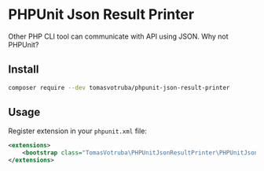 # PHPUnit Json Result Printer

Other PHP CLI tool can communicate with API using JSON. Why not PHPUnit?

## Install

```bash
composer require --dev tomasvotruba/phpunit-json-result-printer
```

## Usage

Register extension in your `phpunit.xml` file:

```xml
<extensions>
    <bootstrap class="TomasVotruba\PHPUnitJsonResultPrinter\PHPUnitJsonResultPrinterExtension" />
</extensions>
```
